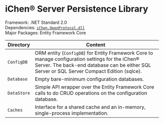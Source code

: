 iChen® Server Persistence Library
================================

Framework: .NET Standard 2.0  
Dependencies: [`iChen.OpenProtocol.dll`](https://github.com/chenhsong/OpenProtocol)  
Major Packages: Entity Framework Core

|Directory|Content|
|---------|-------|
|`ConfigDB`|ORM entity (`ConfigDB`) for Entity Framework Core to manage configuration settings for the iChen&reg; Server.  The back-end database can be either SQL Server or SQL Server Compact Edition (sqlce).|
|`Database`|Empty bare-minimum configuration databases.|
|`DataStore`|Simple API wrapper over the Entity Framework Core calls to do CRUD operations on the configuration database.|
|`Caches`|Interface for a shared cache and an in-memory, single-process implementation.|
